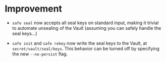 # Improvement

- `safe seal` now accepts all seal keys on standard input, making
  it trivial to automate unsealing of the Vault (assuming you can
  safely handle the seal keys...)

- `safe init` and `safe rekey` now write the seal keys to the
  Vault, at `secret/vault/seal/keys`.  This behavior can be turned
  off by specifying the new `--no-persist` flag.
